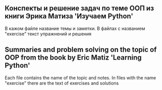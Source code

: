 ## Конспекты и решение задач по теме ООП из книги Эрика Матиза 'Изучаем Python'
В кажом файле название темы и заметки. В файлах с названием "exercise" текст упражнений и решения

## Summaries and problem solving on the topic of OOP from the book by Eric Matiz 'Learning Python'
Each file contains the name of the topic and notes. In files with the name "exercise" there are the text of exercises and solutions
